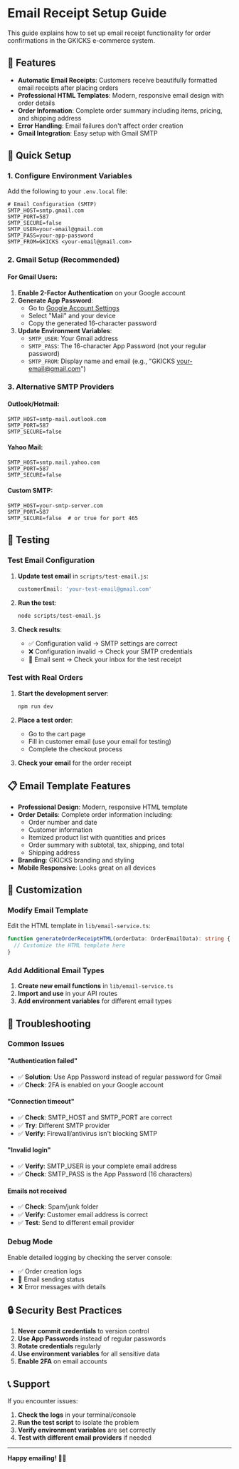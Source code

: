 # Email Receipt Setup Guide

This guide explains how to set up email receipt functionality for order confirmations in the GKICKS e-commerce system.

## 📧 Features

- **Automatic Email Receipts**: Customers receive beautifully formatted email receipts after placing orders
- **Professional HTML Templates**: Modern, responsive email design with order details
- **Order Information**: Complete order summary including items, pricing, and shipping address
- **Error Handling**: Email failures don't affect order creation
- **Gmail Integration**: Easy setup with Gmail SMTP

## 🚀 Quick Setup

### 1. Configure Environment Variables

Add the following to your `.env.local` file:

```env
# Email Configuration (SMTP)
SMTP_HOST=smtp.gmail.com
SMTP_PORT=587
SMTP_SECURE=false
SMTP_USER=your-email@gmail.com
SMTP_PASS=your-app-password
SMTP_FROM=GKICKS <your-email@gmail.com>
```

### 2. Gmail Setup (Recommended)

#### For Gmail Users:
1. **Enable 2-Factor Authentication** on your Google account
2. **Generate App Password**:
   - Go to [Google Account Settings](https://myaccount.google.com/apppasswords)
   - Select "Mail" and your device
   - Copy the generated 16-character password
3. **Update Environment Variables**:
   - `SMTP_USER`: Your Gmail address
   - `SMTP_PASS`: The 16-character App Password (not your regular password)
   - `SMTP_FROM`: Display name and email (e.g., "GKICKS <your-email@gmail.com>")

### 3. Alternative SMTP Providers

#### Outlook/Hotmail:
```env
SMTP_HOST=smtp-mail.outlook.com
SMTP_PORT=587
SMTP_SECURE=false
```

#### Yahoo Mail:
```env
SMTP_HOST=smtp.mail.yahoo.com
SMTP_PORT=587
SMTP_SECURE=false
```

#### Custom SMTP:
```env
SMTP_HOST=your-smtp-server.com
SMTP_PORT=587
SMTP_SECURE=false  # or true for port 465
```

## 🧪 Testing

### Test Email Configuration

1. **Update test email** in `scripts/test-email.js`:
   ```javascript
   customerEmail: 'your-test-email@gmail.com'
   ```

2. **Run the test**:
   ```bash
   node scripts/test-email.js
   ```

3. **Check results**:
   - ✅ Configuration valid → SMTP settings are correct
   - ❌ Configuration invalid → Check your SMTP credentials
   - 📧 Email sent → Check your inbox for the test receipt

### Test with Real Orders

1. **Start the development server**:
   ```bash
   npm run dev
   ```

2. **Place a test order**:
   - Go to the cart page
   - Fill in customer email (use your email for testing)
   - Complete the checkout process

3. **Check your email** for the order receipt

## 📋 Email Template Features

- **Professional Design**: Modern, responsive HTML template
- **Order Details**: Complete order information including:
  - Order number and date
  - Customer information
  - Itemized product list with quantities and prices
  - Order summary with subtotal, tax, shipping, and total
  - Shipping address
- **Branding**: GKICKS branding and styling
- **Mobile Responsive**: Looks great on all devices

## 🔧 Customization

### Modify Email Template

Edit the HTML template in `lib/email-service.ts`:

```typescript
function generateOrderReceiptHTML(orderData: OrderEmailData): string {
  // Customize the HTML template here
}
```

### Add Additional Email Types

1. **Create new email functions** in `lib/email-service.ts`
2. **Import and use** in your API routes
3. **Add environment variables** for different email types

## 🚨 Troubleshooting

### Common Issues

#### "Authentication failed"
- ✅ **Solution**: Use App Password instead of regular password for Gmail
- ✅ **Check**: 2FA is enabled on your Google account

#### "Connection timeout"
- ✅ **Check**: SMTP_HOST and SMTP_PORT are correct
- ✅ **Try**: Different SMTP provider
- ✅ **Verify**: Firewall/antivirus isn't blocking SMTP

#### "Invalid login"
- ✅ **Verify**: SMTP_USER is your complete email address
- ✅ **Check**: SMTP_PASS is the App Password (16 characters)

#### Emails not received
- ✅ **Check**: Spam/junk folder
- ✅ **Verify**: Customer email address is correct
- ✅ **Test**: Send to different email provider

### Debug Mode

Enable detailed logging by checking the server console:
- ✅ Order creation logs
- 📧 Email sending status
- ❌ Error messages with details

## 🔒 Security Best Practices

1. **Never commit credentials** to version control
2. **Use App Passwords** instead of regular passwords
3. **Rotate credentials** regularly
4. **Use environment variables** for all sensitive data
5. **Enable 2FA** on email accounts

## 📞 Support

If you encounter issues:

1. **Check the logs** in your terminal/console
2. **Run the test script** to isolate the problem
3. **Verify environment variables** are set correctly
4. **Test with different email providers** if needed

---

**Happy emailing! 📧✨**